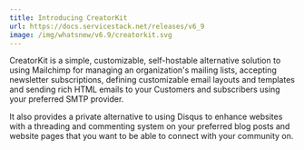 ```yaml
---
title: Introducing CreatorKit
url: https://docs.servicestack.net/releases/v6_9
image: /img/whatsnew/v6.9/creatorkit.svg
---
```


CreatorKit is a simple, customizable, self-hostable alternative solution to using Mailchimp for managing an organization's 
mailing lists, accepting newsletter subscriptions, defining customizable email layouts and templates and sending 
rich HTML emails to your Customers and subscribers using your preferred SMTP provider.

It also provides a private alternative to using Disqus to enhance websites with a threading and commenting system 
on your preferred blog posts and website pages that you want to be able to connect with your community on.